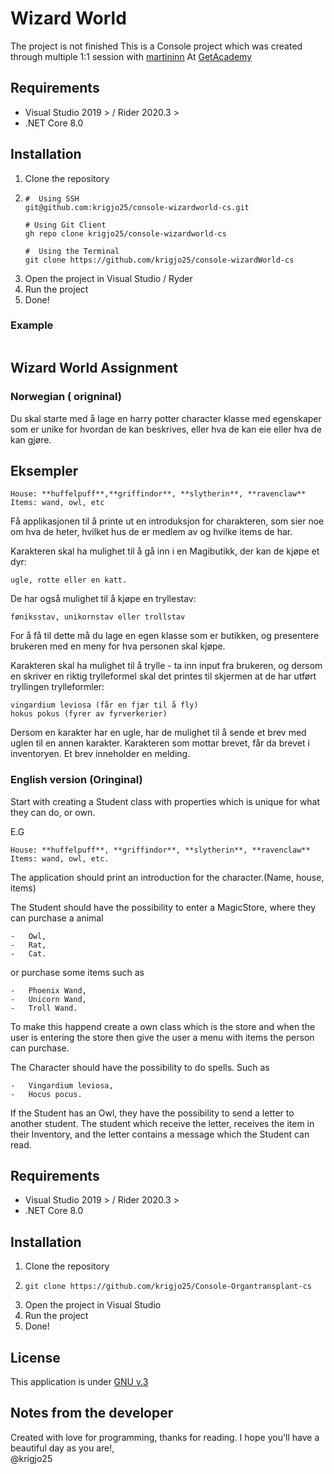 # Wizard World
The project is not finished
This is a Console project which was created through multiple 1:1  session with [martininn](https://github.com/martininn)
At [GetAcademy](https://getacademy.no)


## Requirements
- Visual Studio 2019 > / Rider 2020.3 >
- .NET Core 8.0

## Installation
1. Clone the repository
2. ```shell
   #  Using SSH
   git@github.com:krigjo25/console-wizardworld-cs.git
   
   # Using Git Client
   gh repo clone krigjo25/console-wizardworld-cs
   
   #  Using the Terminal
   git clone https://github.com/krigjo25/console-wizardWorld-cs
   ```
3. Open the project in Visual Studio / Ryder
4. Run the project
5. Done!

### Example
```txt

```


## Wizard World Assignment

### Norwegian ( origninal)
Du skal starte med å lage en harry potter character klasse med egenskaper
som er unike for hvordan de kan beskrives, eller hva de kan eie eller
hva de kan gjøre.

## Eksempler

```text
House: **huffelpuff**,**griffindor**, **slytherin**, **ravenclaw**
Items: wand, owl, etc
```

Få applikasjonen til å printe ut en introduksjon for charakteren,
som sier noe om hva de heter, hvilket hus de er medlem av og
hvilke items de har.

Karakteren skal ha mulighet til å gå inn i en Magibutikk, der kan de
kjøpe et dyr:

```text
ugle, rotte eller en katt.
```

De har også mulighet til å kjøpe en tryllestav:
```text
føniksstav, unikornstav eller trollstav
```
For å få til dette må du lage en egen klasse som er butikken,
og presentere brukeren med en meny for hva personen skal kjøpe.

Karakteren skal ha mulighet til å trylle - ta inn input fra brukeren, og dersom en skriver en riktig
trylleformel skal det printes til skjermen at de har utført tryllingen
trylleformler:
```text
vingardium leviosa (får en fjær til å fly)
hokus pokus (fyrer av fyrverkerier)
```

Dersom en karakter har en ugle, har de mulighet til å sende et brev med
uglen til en annen karakter. Karakteren som mottar brevet, får da
brevet i inventoryen. Et brev inneholder en melding.

### English version (Oringinal)
Start with creating a Student class with properties which is unique
for what they can do, or own.

E.G
```text
House: **huffelpuff**, **griffindor**, **slytherin**, **ravenclaw**
Items: wand, owl, etc.
```

The application should print an introduction for the character.(Name,
house, items)

The Student should have the possibility to enter a MagicStore, where they
can purchase a animal 
```text
-   Owl, 
-   Rat,
-   Cat.
```
or purchase some items such as
```text
-   Phoenix Wand, 
-   Unicorn Wand,
-   Troll Wand.
```
To make this happend create a own class which is the store and when
the user is entering the store then give the user a menu with items
the person can purchase.

The Character should have the possibility to do spells. Such as
```text
-   Vingardium leviosa, 
-   Hocus pocus.
```

If the Student has an Owl, they have the possibility to send a letter
to another student. The student which receive the letter, receives the
item in their Inventory, and the letter contains a message which the
Student can read.

## Requirements
- Visual Studio 2019 > / Rider 2020.3 >
- .NET Core 8.0

## Installation
1. Clone the repository
2. ```shell script
   git clone https://github.com/krigjo25/Console-Organtransplant-cs
   ```
3. Open the project in Visual Studio
4. Run the project
5. Done!

## License
This application is under [GNU v.3](./LICENCE)

## Notes from the developer
Created with love for programming, thanks for reading.
I hope you'll have a beautiful day as you are!,<br>
@krigjo25
